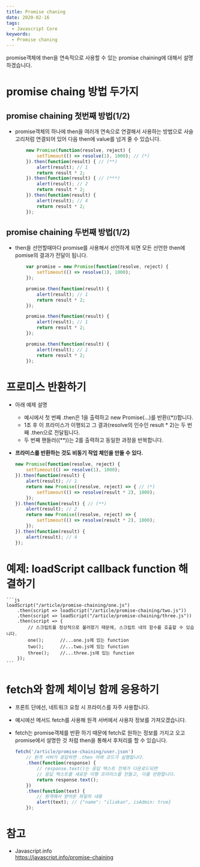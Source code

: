 ```yaml
---
title: Promise chaning
date: 2020-02-16
tags:
  - Javascript Core
keywords:
  - Promise chaning
---
```



promise객체에 then을 연속적으로 사용할 수 있는 promise chaining에 대해서 설명하겠습니다.

# promise chaing 방법 두가지 
## promise chaining 첫번째 방법(1/2)

* promise객체의 하나에 then을 여러개 연속으로 연결해서 사용하는 방법으로 사슬고리처럼 연결되어 있어 다음 then에 value를 넘겨 줄 수 있습니다.
    ```js
        new Promise(function(resolve, reject) {
            setTimeout(() => resolve(1), 1000); // (*)
        }).then(function(result) { // (**)
            alert(result); // 1
            return result * 2;
        }).then(function(result) { // (***)
            alert(result); // 2
            return result * 2;
        }).then(function(result) {
            alert(result); // 4
            return result * 2;
        });
    ```


## promise chaining 두번째 방법(1/2)
* then을 선언할때마다 promise를 사용해서 선언하게 되면 모든 선언한 then에 pomise의 결과가 전달이 됩니다.
    ```js
        var promise = new Promise(function(resolve, reject) {
            setTimeout(() => resolve(1), 1000);
        });

        promise.then(function(result) {
            alert(result); // 1
            return result * 2;
        });

        promise.then(function(result) {
            alert(result); // 1
            return result * 2;
        });

        promise.then(function(result) {
            alert(result); // 1
            return result * 2;
        });
    ```

# 프로미스 반환하기 
* 아래 예제 설명 
    - 예시에서 첫 번째 .then은 1을 출력하고 new Promise(…)를 반환((*))합니다.  
    - 1초 후 이 프라미스가 이행되고 그 결과(resolve의 인수인 result * 2)는 두 번째 .then으로 전달됩니다. 
    - 두 번째 핸들러((**))는 2를 출력하고 동일한 과정을 반복합니다.
* **프라미스를 반환하는 것도 비동기 작업 체인을 만들 수 있다.**

    ```js
    new Promise(function(resolve, reject) {
        setTimeout(() => resolve(1), 1000);
    }).then(function(result) {
        alert(result); // 1
        return new Promise((resolve, reject) => { // (*)
            setTimeout(() => resolve(result * 2), 1000);
        });
    }).then(function(result) { // (**)
        alert(result); // 2
        return new Promise((resolve, reject) => {
            setTimeout(() => resolve(result * 2), 1000);
        });
    }).then(function(result) {
        alert(result); // 4
    });
    ```

# 예제: loadScript callback function 해결하기 

    ```js
    loadScript("/article/promise-chaining/one.js")
        .then(script => loadScript("/article/promise-chaining/two.js"))
        .then(script => loadScript("/article/promise-chaining/three.js"))
        .then(script => {
            // 스크립트를 정상적으로 불러왔기 때문에, 스크립트 내의 함수를 호출할 수 있습니다.
            one();      //...one.js에 있는 function 
            two();      //...two.js에 있는 function 
            three();    //...three.js에 있는 function
        });
    ```

# fetch와 함께 체이닝 함께 응용하기 

* 프론트 단에선, 네트워크 요청 시 프라미스를 자주 사용합니다. 
* 예시에선 메서드 fetch를 사용해 원격 서버에서 사용자 정보를 가져오겠습니다. 
* fetch는 promise객체를 반환 하기 때문에 fetch로 원하는 정보를 가지고 오고 promise에서 설명한 것 처럼 then을 통해서 후처리를 할 수 있습니다.

    ```js
    fetch('/article/promise-chaining/user.json')
        // 원격 서버가 응답하면 .then 아래 코드가 실행됩니다.
        .then(function(response) {
            // response.text()는 응답 텍스트 전체가 다운로드되면
            // 응답 텍스트를 새로운 이행 프라미스를 만들고, 이를 반환합니다.
            return response.text();
        })
        .then(function(text) {
            // 원격에서 받아온 파일의 내용
            alert(text); // {"name": "iliakan", isAdmin: true}
        });
    ````

# 참고 
- Javascript.info  
https://javascript.info/promise-chaining